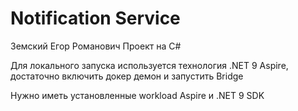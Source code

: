 # Notification Service
Земский Егор Романович
Проект на C#

Для локального запуска используется технология .NET 9 Aspire, достаточно включить докер демон и запустить Bridge

Нужно иметь установленные workload Aspire и .NET 9 SDK